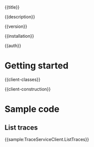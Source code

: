 {{title}}

{{description}}

{{version}}

{{installation}}

{{auth}}

# Getting started

{{client-classes}}

{{client-construction}}

# Sample code

## List traces

{{sample:TraceServiceClient.ListTraces}}
